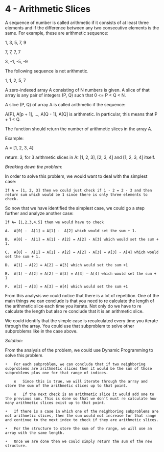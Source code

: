 # 4 - Arithmetic Slices

A sequence of number is called arithmetic if it consists of at least three elements and if the difference between any two consecutive
elements is the same.
For example, these are arithmetic sequence:

1, 3, 5, 7, 9

7, 7, 7, 7

3, -1, -5, -9


The following sequence is not arithmetic.

1, 1, 2, 5, 7


A zero-indexed array A consisting of N numbers is given. A slice of that array is any pair of integers (P, Q) such 
that 0 <= P < Q < N.

A slice (P, Q) of array A is called arithmetic if the sequence:

A[P], A[p + 1], ..., A[Q - 1], A[Q] is arithmetic. In particular, this means that P + 1 < Q.

The function should return the number of arithmetic slices in the array A. 

Example: 

A = [1, 2, 3, 4]

return: 3, for 3 arithmetic slices in A: [1, 2, 3], [2, 3, 4] and [1, 2, 3, 4] itself.

*Breaking down the problem:*

In order to solve this problem, we would want to deal with the simplest case:

	If A = [1, 2, 3] then we could just check if 1 - 2 = 2 - 3 and then return sum which would be 1 since there is only three elements to check.
	
So now that we have identified the simplest case, we could go a step further and analyze another case:

	If A= [1,2,3,4,5] then we would have to check 
	
	A.	A[0] -  A[1] = A[1] -  A[2] which would set the sum + 1.

	B.	A[0] -  A[1] = A[1] - A[2] = A[2] - A[3] which would set the sum + 1.

	C.	A[0] -  A[1] = A[1] - A[2] = A[2] - A[3] = A[3] - A[4] which would set the sum + 1.

	D.	A[1] – A[2] = A[2] – A[3] which would set the sum +1

	E.	A[1] – A[2] = A[2] – A[3] = A[3] – A[4] which would set the sum + 1

	F.	A[2] – A[3] = A[3] – A[4] which would set the sum +1

From this analysis we could notice that there is a lot of repetition. One of the main things we can conclude is that you need to re calculate the length of the arithmetic slice each time you iterate. Not only do we have to re calculate the length but also re conclude that it is an arithmetic slice. 

We could identify that the simple case is recalculated every time you iterate through the array. You could use that subproblem to solve other subproblems like in the case above. 

*Solution:*

From the analysis of the problem, we could use Dynamic Programming to solve this problem. 

	•	For each subproblem, we can conclude that if two neighboring subproblems are arithmetic slices then it would be the sum of those subproblems plus one for that range of indices. 
	
		o	Since this is true, we will iterate through the array and store the sum of the arithmetic slices up to that point.
		
		o	If the next check is an arithmetic slice it would add one to the previous sum. This is done so that we don’t must re calculate how many arithmetic slices exist up to that point. 
		
	•	If there is a case in which one of the neighboring subproblems are not arithmetic slices, then the sum would not increase for that range and continue to the next index to check if they are arithmetic slices. 
	
	•	For the structure to store the sum of the range, we will use an array with the same length. 
	
	•	Once we are done then we could simply return the sum of the new structure. 
	




